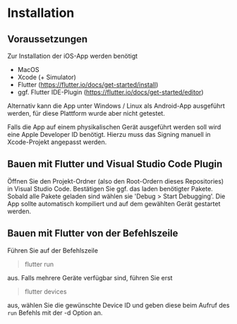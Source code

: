 # Installation

## Voraussetzungen

Zur Installation der iOS-App werden benötigt

- MacOS
- Xcode (+ Simulator)
- Flutter (https://flutter.io/docs/get-started/install)
- ggf. Flutter IDE-Plugin (https://flutter.io/docs/get-started/editor)

Alternativ kann die App unter Windows / Linux als Android-App ausgeführt werden, für diese Plattform wurde aber nicht getestet.

Falls die App auf einem physikalischen Gerät ausgeführt werden soll wird eine Apple Developer ID benötigt. Hierzu muss das Signing manuell in Xcode-Projekt angepasst werden.

## Bauen mit Flutter und Visual Studio Code Plugin

Öffnen Sie den Projekt-Ordner (also den Root-Ordern dieses Repositories) in Visual Studio Code. Bestätigen Sie ggf. das laden benötigter Pakete. Sobald alle Pakete geladen sind wählen sie 'Debug > Start Debugging'. Die App sollte automatisch kompiliert und auf dem gewählten Gerät gestartet werden.

## Bauen mit Flutter von der Befehlszeile

Führen Sie auf der Befehlszeile 

> flutter run

aus. Falls mehrere Geräte verfügbar sind, führen Sie erst

> flutter devices

aus, wählen Sie die gewünschte Device ID und geben diese beim Aufruf des `run` Befehls mit der -d Option an.
